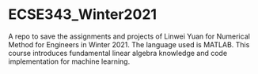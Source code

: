 # ECSE343_Winter2021
A repo to save the assignments and projects of Linwei Yuan for Numerical Method for Engineers in Winter 2021. The language used is MATLAB. This course introduces fundamental linear algebra knowledge and code implementation for machine learning.

